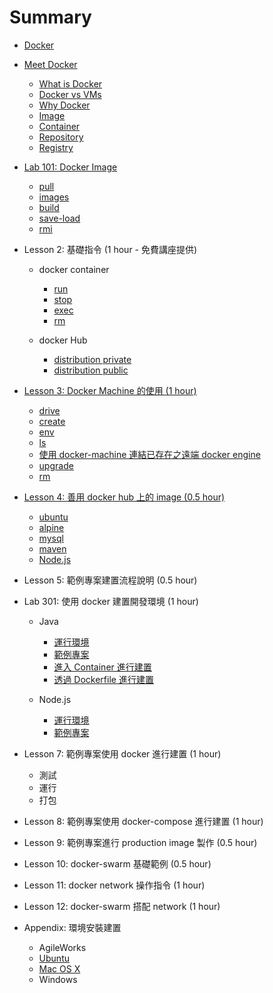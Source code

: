 Summary
=======

-	[Docker](docker/README.md)
-	[Meet Docker](docker/000-intro/README.md)

	-	[What is Docker](docker/000-intro/what/README.md)
	-	[Docker vs VMs](docker/000-intro/compare/README.md)
	-	[Why Docker](docker/000-intro/why/README.md)
	-	[Image](docker/000-intro/image/README.md)
	-	[Container](docker/000-intro/container/README.md)
	-	[Repository](docker/000-intro/repository/README.md)
	-	[Registry](docker/000-intro/registry/README.md)

-	[Lab 101: Docker Image](docker/basic/101-image/README.md)

	-	[pull](docker/basic/101-image/pull/README.md)
	-	[images](docker/basic/101-image/images/README.md)
	-	[build](docker/basic/101-image/build/README.md)
	-	[save-load](docker/basic/101-image/save-load/README.md)
	-	[rmi](docker/basic/101-image/rmi/README.md)

-	Lesson 2: 基礎指令 (1 hour - 免費講座提供)

	-	docker container

		-	[run](docker/basic/container/run/README.md)
		-	[stop](docker/basic/container/stop/README.md)
		-	[exec](docker/basic/container/exec/README.md)
		-	[rm](docker/basic/container/rm/README.md)

	-	docker Hub

		-	[distribution private](docker/basic/hub/distribution-private/README.md)
		-	[distribution public](docker/basic/hub/distribution-public/README.md)

-	[Lesson 3: Docker Machine 的使用 (1 hour)](docker/machine/README.md)

	-	[drive](docker/machine/drive/README.md)
	-	[create](docker/machine/create/README.md)
	-	[env](docker/machine/env/README.md)
	-	[ls](docker/machine/ls/README.md)
	-	[使用 docker-machine 連結已存在之遠端 docker engine](docker/machine/exist-remote-docker/README.md)
	-	[upgrade](docker/machine/upgrade/README.md)
	-	[rm](docker/machine/rm/README.md)

-	[Lesson 4: 善用 docker hub 上的 image (0.5 hour)](docker/hub/README.md)

	-	[ubuntu](docker/hub/ubuntu/README.md)
	-	[alpine](docker/hub/alpine/README.md)
	-	[mysql](docker/hub/mysql/README.md)
	-	[maven](docker/hub/maven/README.md)
	-	[Node.js](docker/hub/nodejs/README.md)

-	Lesson 5: 範例專案建置流程說明 (0.5 hour)

-	Lab 301: 使用 docker 建置開發環境 (1 hour)

	-	Java

		-	[運行環境](docker/sample-project/java/environment/README.md)
		-	[範例專案](docker/sample-project/java/project/README.md)
		-	[進入 Container 進行建置](docker/sample-project/java/build/README.md)
		-	[透過 Dockerfile 進行建置](docker/sample-project/java/dockerfile/README.md)

	-	Node.js

		-	[運行環境](docker/sample-project/nodejs/environment/README.md)
		-	[範例專案](docker/sample-project/nodejs/project/README.md)

-	Lesson 7: 範例專案使用 docker 進行建置 (1 hour)

	-	測試
	-	運行
	-	打包

-	Lesson 8: 範例專案使用 docker-compose 進行建置 (1 hour)

-	Lesson 9: 範例專案進行 production image 製作 (0.5 hour)

-	Lesson 10: docker-swarm 基礎範例 (0.5 hour)

-	Lesson 11: docker network 操作指令 (1 hour)

-	Lesson 12: docker-swarm 搭配 network (1 hour)

-	Appendix: 環境安裝建置

	-	AgileWorks
	-	[Ubuntu](docker/install/ubuntu/README.md)
	-	[Mac OS X](docker/install/osx/README.md)
	-	Windows
